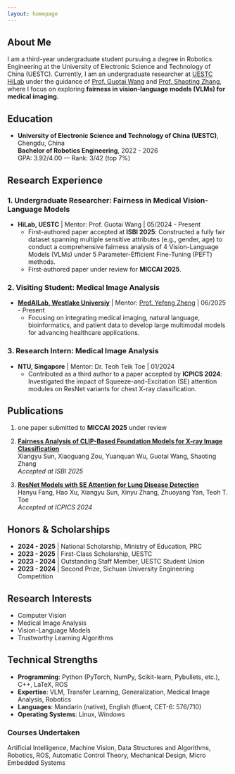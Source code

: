 ```yaml
---
layout: homepage
---
```


## About Me
I am a third-year undergraduate student pursuing a degree in Robotics Engineering at the University of Electronic Science and Technology of China (UESTC). Currently, I am an undergraduate researcher at [UESTC HiLab](https://hilab.uestc.edu.cn/) under the guidance of [Prof. Guotai Wang](https://scholar.google.co.uk/citations?user=Z2sFN4EAAAAJ) and [Prof. Shaoting Zhang](https://scholar.google.com.hk/citations?user=oiBMWK4AAAAJ), where I focus on exploring **fairness in vision-language models (VLMs) for medical imaging.**

## Education
- **University of Electronic Science and Technology of China (UESTC)**, Chengdu, China  
  **Bachelor of Robotics Engineering**, 2022 - 2026  
  GPA: 3.92/4.00 — Rank: 3/42 (top 7%)

## Research Experience
### 1. Undergraduate Researcher: Fairness in Medical Vision-Language Models
- **HiLab, UESTC** | Mentor: Prof. Guotai Wang | 05/2024 - Present  
  - First-authored paper accepted at **ISBI 2025**: Constructed a fully fair dataset spanning multiple sensitive attributes (e.g., gender, age) to conduct a comprehensive fairness analysis of 4 Vision-Language Models (VLMs) under 5 Parameter-Efficient Fine-Tuning (PEFT) methods.  
  - First-authored paper under review for **MICCAI 2025**.
 
### 2. Visiting Student: Medical Image Analysis
- **[MedAILab, Westlake Universiy](https://medai.lab.westlake.edu.cn/)** | Mentor: [Prof. Yefeng Zheng](https://scholar.google.com/citations?user=vAIECxgAAAAJ) | 06/2025 - Present  
  - Focusing on integrating medical imaging, natural language, bioinformatics, and patient data to develop large multimodal models for advancing healthcare applications.

### 3. Research Intern: Medical Image Analysis
- **NTU, Singapore** | Mentor: Dr. Teoh Teik Toe | 01/2024  
  - Contributed as a third author to a paper accepted by **ICPICS 2024**: Investigated the impact of Squeeze-and-Excitation (SE) attention modules on ResNet variants for chest X-ray classification.

## Publications
1. one paper submitted to **MICCAI 2025**  under review
   
2. [**Fairness Analysis of CLIP-Based Foundation Models for X-ray Image Classification**](https://arxiv.org/abs/2501.19086)  
   Xiangyu Sun, Xiaoguang Zou, Yuanquan Wu, Guotai Wang, Shaoting Zhang  
   *Accepted at ISBI 2025*  

3. [**ResNet Models with SE Attention for Lung Disease Detection**](https://ieeexplore.ieee.org/document/10796726)  
   Hanyu Fang, Hao Xu, Xiangyu Sun, Xinyu Zhang, Zhuoyang Yan, Teoh T. Toe  
   *Accepted at ICPICS 2024*  

## Honors & Scholarships
- **2024 - 2025** | National Scholarship, Ministry of Education, PRC
- **2023 - 2025** | First-Class Scholarship, UESTC
- **2023 - 2024** | Outstanding Staff Member, UESTC Student Union
- **2023 - 2024** | Second Prize, Sichuan University Engineering Competition

## Research Interests
- Computer Vision
- Medical Image Analysis
- Vision-Language Models
- Trustworthy Learning Algorithms

## Technical Strengths
- **Programming**: Python (PyTorch, NumPy, Scikit-learn, Pybullets, etc.), C++, LaTeX, ROS
- **Expertise**: VLM, Transfer Learning, Generalization, Medical Image Analysis, Robotics
- **Languages**: Mandarin (native), English (fluent, CET-6: 576/710)
- **Operating Systems**: Linux, Windows

### Courses Undertaken
Artificial Intelligence, Machine Vision, Data Structures and Algorithms,
Robotics, ROS, Automatic Control Theory, Mechanical Design, Micro Embedded Systems


